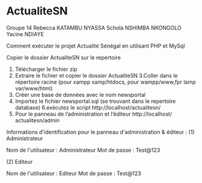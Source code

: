 # ActualiteSN

Groupe 14
Rebecca KATAMBU NYASSA
Schola NSHIMBA NKONGOLO
Yacine NDIAYE

Comment exécuter le projet Actualité Sénégal en utilisant PHP et MySql

Copier le dossier ActualiteSN sur le repertoire 
1. Télécharger le fichier zip
2. Extraire le fichier et copier le dossier ActualiteSN
3.Coller dans le répertoire racine (pour xampp xamp/htdocs, pour wampp/www,fpr lamp var/www/html)
4. Créer une base de données avec le nom newsportal
5. Importez le fichier newsportal.sql (se trouvant dans le repertoire database)
6.exécutez le script http://localhost/actualitesn/
7. Pour le panneau de l’administration et l’éditeur http://localhost/ actualitesn/admin

Informations d'identification pour le panneau d'administration & éditeur :
(1)	Administrateur

Nom de l'utilisateur : Administrateur
Mot de passe : Test@123

(2)	Editeur

Nom de l'utilisateur : Editeur
Mot de passe : Test@123
